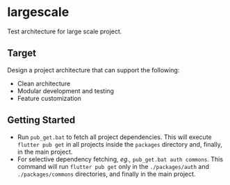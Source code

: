 # largescale

Test architecture for large scale project.

## Target
Design a project architecture that can support the following:
- Clean architecture
- Modular development and testing
- Feature customization

## Getting Started
- Run `pub_get.bat` to fetch all project dependencies. This will execute `flutter pub get` in all projects inside the `packages` directory and, finally, in the main project.
- For selective dependency fetching, *eg.,* `pub_get.bat auth commons`. This command will run `flutter pub get` only in the `./packages/auth` and `./packages/commons` directories, and finally in the main project.
